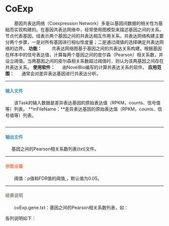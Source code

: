 # CoExp
　　基因共表达网络（Coexpression Network）多是以基因间数据的相关性为基础而实现构建的。在基因共表达网络中，经常使用图模型来描述基因之间的关系。节点代表基因，线表示两个基因之间的共表达相互作用关系。共表达网络构建主要分两个步骤，一是对所有基因进行相似性度量；二是通过阈值的选择确定共表达网络的边界。
**功能：**
　　共表达网络图基于基因之间的共表达关系构建。根据基因在样本中的信号表达值，计算每两个基因之间的皮尔森（Pearson）相关系数，并设立阈值。当两基因之间的皮尔森相关系数超过阈值时，则认为该两基因之间存在共表达关系。
**使用软件：**
&nbsp;&nbsp;&nbsp;&nbsp;&nbsp;由NovelBio编写的计算共表达关系的软件。
**应用范围：**
&nbsp;&nbsp;&nbsp;&nbsp;&nbsp;通常会对差异表达基因进行共表达分析。
***

#### **<i class="fa fa-dot-circle-o" aria-hidden="true" style="color:#3090C7"></i><span style="color:#3090C7"> 输入文件**

　　该Task的输入数据是差异表达基因的原始表达值（RPKM，counts、信号值等）列表。
**inFileName：**差异表达基因的原始表达值（RPKM，counts、信号值等）列表。
<div style="text-align:center">
	<img data-src="1.png" width="500px" ></img>
</div>

***

#### **<i class="fa fa-dot-circle-o" aria-hidden="true" style="color:#3090C7"></i><span style="color:#3090C7"> 输出文件**
&nbsp;&nbsp;&nbsp;&nbsp;&nbsp;基因之间的Pearson相关系数列表(txt)文件。
***

#### **<i class="fa fa-cog" aria-hidden="true" style="color:#F88158"></i> <span style="color:#F88158">参数设置**

　　<label id='threshold'>阈值：</label>p值和FDR值的阈值,，默认值为0.05。

***
#### **<i class="fa fa-file-text" aria-hidden="true" style="color:#848b79"></i><span style="color:#848b79"> 结果说明**
　　coExp.gene.txt：基因之间的Pearson相关系数列表，如：
<div style="text-align:center">
	<img data-src="2.png" width="500px" ></img>
</div>
各列说明如下：
<div style="text-align:center">
	<img data-src="3.png" width="300px" ></img>
</div>